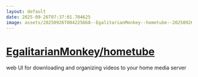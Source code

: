 ```yaml
---
layout: default
date: 2025-09-26T07:37:01.704625
image: assets/20250926T004225668--EgalitarianMonkey--hometube--20250926T004750686--cropped.png
---
```


# [EgalitarianMonkey/hometube](https://github.com/EgalitarianMonkey/hometube)

web UI for downloading and organizing videos to your home media server
